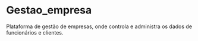 # Gestao_empresa
Plataforma de gestão de empresas, onde controla e administra os dados de funcionários e clientes.
